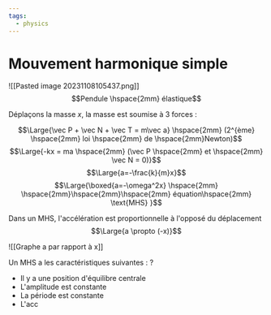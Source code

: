 ```yaml
---
tags:
  - physics
---
```

# Mouvement harmonique simple
![[Pasted image 20231108105437.png]]
$$Pendule \hspace{2mm} élastique$$

Déplaçons la masse $x$, la masse est soumise à 3 forces :

$$\Large{\vec P + \vec N + \vec T = m\vec a} \hspace{2mm} (2^{ème} \hspace{2mm} loi \hspace{2mm} de \hspace{2mm}Newton)$$
$$\Large{-kx = ma \hspace{2mm} (\vec P \hspace{2mm} et \hspace{2mm} \vec N = 0)}$$
$$\Large{a=-\frac{k}{m}x}$$
$$\Large{\boxed{a=-\omega^2x} \hspace{2mm} \hspace{2mm}\hspace{2mm}\hspace{2mm} équation\hspace{2mm} \text{MHS} }$$

Dans un MHS, l'accélération est proportionnelle à l'opposé du déplacement
$$\Large{a \propto (-x)}$$

![[Graphe a par rapport à x]]

Un MHS a les caractéristiques suivantes :
?
- Il y a une position d'équilibre centrale
- L'amplitude est constante
- La période est constante
- L'acc